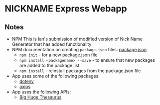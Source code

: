 # NICKNAME Express Webapp

## Notes
* NPM This is Ian's submission of modified version of Nick Name Generator that has added functionality
* NPM documentation on creating `package.json` files: [package.json](https://docs.npmjs.com/creating-a-package-json-file)
    * `npm init` - for a new package.json file
    * `npm install <packagename> --save` - to ensure that new packages are added to the package list
    * `npm install` - reinstall packages from the package.json file
* App uses some of the following packages:
    * [dotenv](https://www.npmjs.com/package/dotenv)
    * [axios](https://www.npmjs.com/package/axios)
* App uses the following APIs:
    * [Big Huge Thesaurus](https://words.bighugelabs.com/site/api)